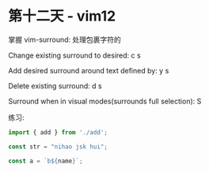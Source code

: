 # 第十二天 - vim12

掌握 vim-surround: 处理包裹字符的

Change existing surround to desired:  c s <existing> <desired>

Add desired surround around text defined by:  y s <monitor> <desired>

Delete existing surround:  d s <existing>

Surround when in visual modes(surrounds full selection):  S <desired>



练习:

``` js
import { add } from './add';

const str = "nihao jsk hui";

const a = `b${name}`;
```